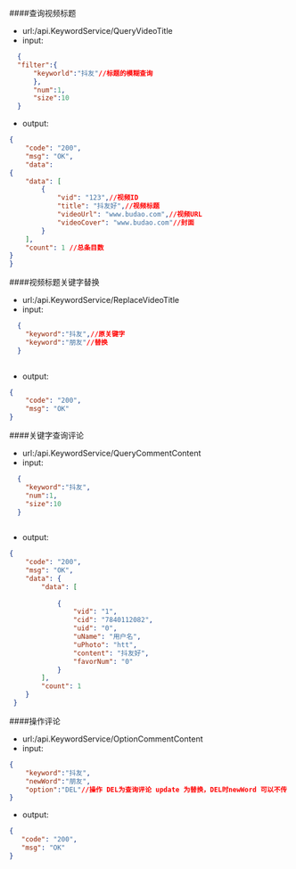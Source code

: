 ####查询视频标题

- url:/api.KeywordService/QueryVideoTitle
- input:
```json
  {
  "filter":{
      "keyworld":"抖友"//标题的模糊查询         
      },
      "num":1,
      "size":10
  }
```

- output:
```json
{
    "code": "200",
    "msg": "OK",
    "data": 
{
    "data": [
        {
            "vid": "123",//视频ID
            "title": "抖友好",//视频标题
            "videoUrl": "www.budao.com",//视频URL
            "videoCover": "www.budao.com"//封面
        }
    ],
    "count": 1 //总条目数
}
}
```

####视频标题关键字替换

- url:/api.KeywordService/ReplaceVideoTitle
- input:
```json
  {
  	"keyword":"抖友",//原关键字
  	"keyword":"朋友"//替换
  }
  
```

- output:
```json
{
    "code": "200",
    "msg": "OK"
}
```
####关键字查询评论

- url:/api.KeywordService/QueryCommentContent
- input:
```json
  {
  	"keyword":"抖友",
  	"num":1,
    "size":10
  }
  
```

- output:
```json
{
    "code": "200",
    "msg": "OK",
    "data": {
        "data": [
           
            {
                "vid": "1",
                "cid": "7840112082",
                "uid": "0",
                "uName": "用户名",
                "uPhoto": "htt",
                "content": "抖友好",
                "favorNum": "0"
            }
        ],
        "count": 1
    }
 }   

```

####操作评论

- url:/api.KeywordService/OptionCommentContent
- input:
```json
{
    "keyword":"抖友",
  	"newWord":"朋友",
  	"option":"DEL"//操作 DEL为查询评论 update 为替换，DEL时newWord 可以不传
}
 ```
 - output:
 ```json
{
    "code": "200",
    "msg": "OK"
}
```
